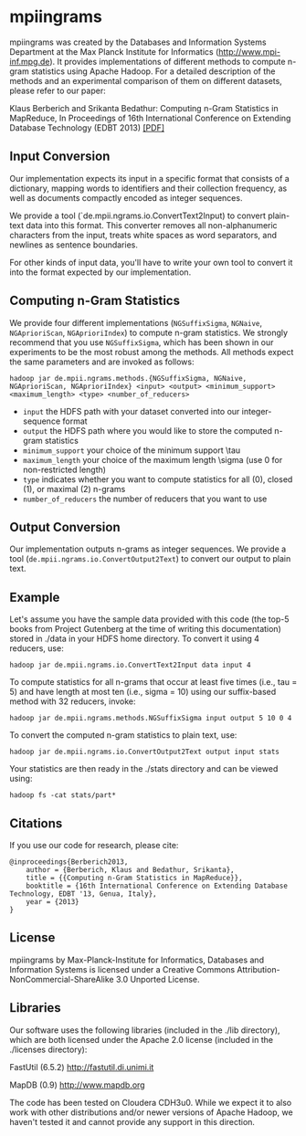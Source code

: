 mpiingrams
==========

mpiingrams was created by the Databases and Information Systems Department
at the Max Planck Institute for Informatics (http://www.mpi-inf.mpg.de). It 
provides implementations of different methods to compute n-gram statistics
using Apache Hadoop. For a detailed description of the methods and an
experimental comparison of them on different datasets, please refer to our paper:

Klaus Berberich and Srikanta Bedathur: Computing n-Gram Statistics in MapReduce, In Proceedings of 16th International Conference on Extending Database Technology (EDBT 2013) [[PDF]](http://www.mpi-inf.mpg.de/~kberberi/publications/2013-edbt2013.pdf)

## Input Conversion

Our implementation expects its input in a specific format that consists of a 
dictionary, mapping words to identifiers and their collection frequency, as 
well as documents compactly encoded as integer sequences.

We provide a tool (`de.mpii.ngrams.io.ConvertText2Input) to convert plain-text
data into this format. This converter removes all non-alphanumeric characters
from the input, treats white spaces as word separators, and newlines as
sentence boundaries.

For other kinds of input data, you'll have to write your own tool to convert it
into the format expected by our implementation.

## Computing n-Gram Statistics

We provide four different implementations (`NGSuffixSigma`, `NGNaive`, `NGAprioriScan`, 
`NGAprioriIndex`) to compute n-gram statistics. We strongly recommend that you use
`NGSuffixSigma`, which has been shown in our experiments to be the most robust
among the methods. All methods expect the same parameters and are invoked as follows:

    hadoop jar de.mpii.ngrams.methods.{NGSuffixSigma, NGNaive, NGAprioriScan, NGAprioriIndex} <input> <output> <minimum_support> <maximum_length> <type> <number_of_reducers>

* `input` the HDFS path with your dataset converted into our integer-sequence format
* `output` the HDFS path where you would like to store the computed n-gram statistics
* `minimum_support` your choice of the minimum support \tau
* `maximum_length` your choice of the maximum length \sigma (use 0 for non-restricted length)
* `type` indicates whether you want to compute statistics for all (0), closed (1), or maximal (2) n-grams
* `number_of_reducers` the number of reducers that you want to use

## Output Conversion

Our implementation outputs n-grams as integer sequences. We provide a tool 
(`de.mpii.ngrams.io.ConvertOutput2Text`) to convert our output to plain text.

## Example

Let's assume you have the sample data provided with this code (the top-5 books 
from Project Gutenberg at the time of writing this documentation) stored in 
./data in your HDFS home directory. To convert it using 4 reducers, use:

    hadoop jar de.mpii.ngrams.io.ConvertText2Input data input 4

To compute statistics for all n-grams that occur at least five times
(i.e., tau = 5) and have length at most ten (i.e., sigma = 10) using our
suffix-based method with 32 reducers, invoke:

    hadoop jar de.mpii.ngrams.methods.NGSuffixSigma input output 5 10 0 4

To convert the computed n-gram statistics to plain text, use:

    hadoop jar de.mpii.ngrams.io.ConvertOutput2Text output input stats

Your statistics are then ready in the ./stats directory and can be viewed using:

    hadoop fs -cat stats/part*

## Citations

If you use our code for research, please cite:

    @inproceedings{Berberich2013,
        author = {Berberich, Klaus and Bedathur, Srikanta},
        title = {{Computing n-Gram Statistics in MapReduce}},
        booktitle = {16th International Conference on Extending Database Technology, EDBT '13, Genua, Italy},
        year = {2013}  
    }

## License

mpiingrams by Max-Planck-Institute for Informatics, Databases 
and Information Systems is licensed under a Creative Commons 
Attribution-NonCommercial-ShareAlike 3.0 Unported License.

## Libraries

Our software uses the following libraries (included in the ./lib directory),
which are both licensed under the Apache 2.0 license (included in the 
./licenses directory):

FastUtil (6.5.2)
http://fastutil.di.unimi.it

MapDB (0.9)
http://www.mapdb.org

The code has been tested on Cloudera CDH3u0. While we expect it to also work
with other distributions and/or newer versions of Apache Hadoop, we haven't 
tested it and cannot provide any support in this direction.